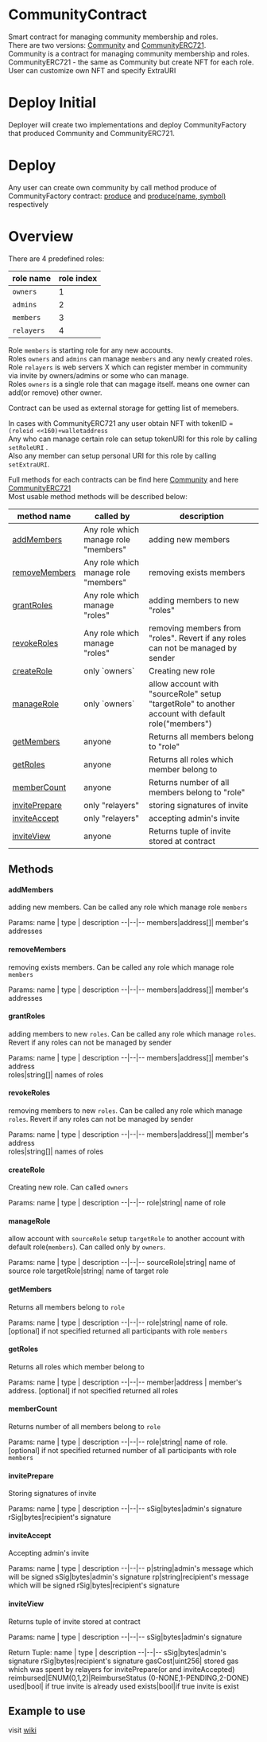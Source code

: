 # CommunityContract
Smart contract for managing community membership and roles.   
There are two versions: [Community](docs/contracts/Community.md) and [CommunityERC721](docs/contracts/CommunityERC721.md).   
Community is a contract for managing community membership and roles.    
CommunityERC721 - the same as Community but create NFT for each role. User can customize own NFT and specify ExtraURI    

# Deploy Initial 
Deployer will create two implementations and deploy CommunityFactory that produced Community and CommunityERC721.

# Deploy
Any user can create own community by call method produce of CommunityFactory contract: [produce](docs/contracts/CommunityFactory.md#produce) and [produce(name, symbol)](docs/contracts/CommunityFactory.md#produce-1) respectively

# Overview
There are 4 predefined roles:   

role name| role index
--|--
`owners`|1
`admins`|2
`members`|3
`relayers`|4


Role `members` is starting role for any new accounts.   
Roles `owners` and `admins` can manage `members` and any newly created roles.   
Role `relayers` is web servers X which can register member in community via invite by owners/admins or some who can manage.   
Roles `owners` is a single role that can magage itself. means one owner can add(or remove) other owner.   
   
   
Contract can be used as external storage for getting list of memebers.   
   

In cases with CommunityERC721 any user obtain NFT with tokenID = `(roleid <<160)+walletaddress`   
Any who can manage certain role can setup tokenURI for this role by calling `setRoleURI` .  
Also any member can setup personal URI for this role by calling `setExtraURI`.   

Full methods for each contracts can be find here [Community](docs/contracts/Community.md) and here [CommunityERC721](docs/contracts/CommunityERC721.md)   
Most usable method methods will be described below:

<table>
<thead>
	<tr>
		<th>method name</th>
		<th>called by</th>
		<th>description</th>
	</tr>
</thead>
<tbody>
	<tr>
		<td><a href="#addmembers">addMembers</a></td>
		<td>Any role which manage role "members"</td>
		<td>adding new members</td>
	</tr>
	<tr>
		<td><a href="#removemembers">removeMembers</a></td>
		<td>Any role which manage role "members"</td>
		<td>removing exists members</td>
	</tr>
	<tr>
		<td><a href="#grantroles">grantRoles</a></td>
		<td>Any role which manage "roles"</td>
		<td>adding members to new "roles"</td>
	</tr>
	<tr>
		<td><a href="#revokeroles">revokeRoles</a></td>
		<td>Any role which manage "roles"</td>
		<td>removing members from "roles". Revert if any roles can not be managed by sender</td>
	</tr>
	<tr>
		<td><a href="#createrole">createRole</a></td>
		<td>only `owners`</td>
		<td>Creating new role</td>
	</tr>
	<tr>
		<td><a href="#managerole">manageRole</a></td>
		<td>only `owners`</td>
		<td>allow account with "sourceRole" setup "targetRole" to another account with default role("members")</td>
	</tr>
	<tr>
		<td><a href="#getmembers">getMembers</a></td>
		<td>anyone</td>
		<td>Returns all members belong to "role"</td>
	</tr>
	<tr>
		<td><a href="#getroles">getRoles</a></td>
		<td>anyone</td>
		<td>Returns all roles which member belong to</td>
	</tr>
	<tr>
		<td><a href="#membercount">memberCount</a></td>
		<td>anyone</td>
		<td>Returns number of all members belong to "role"</td>
	</tr>
	<tr>
		<td><a href="#inviteprepare">invitePrepare</a></td>
		<td>only "relayers"</td>
		<td>storing signatures of invite</td>
	</tr>
	<tr>
		<td><a href="#inviteaccept">inviteAccept</a></td>
		<td>only "relayers"</td>
		<td>accepting admin's invite</td>
	</tr>
	<tr>
		<td><a href="#inviteview">inviteView</a></td>
		<td>anyone</td>
		<td>Returns tuple of invite stored at contract</td>
	</tr>
</tbody>
</table>

## Methods

#### addMembers
adding new members. Can be called any role which manage role `members`

Params:
name  | type | description
--|--|--
members|address[]| member's addresses

#### removeMembers
removing exists members. Can be called any role which manage role `members`

Params:
name  | type | description
--|--|--
members|address[]| member's addresses 

#### grantRoles
adding members to new `roles`.  Can  be called any role which manage `roles`. Revert if any roles can not be managed by sender

Params:
name  | type | description
--|--|--
members|address[]| member's address    
roles|string[]| names of roles

#### revokeRoles
removing members to new `roles`.  Can  be called any role which manage `roles`. Revert if any roles can not be managed by sender

Params:
name  | type | description
--|--|--
members|address[]| member's address    
roles|string[]| names of roles

#### createRole
Creating new role. Сan called `owners`

Params:
name  | type | description
--|--|--
role|string| name of role

#### manageRole
allow account with `sourceRole` setup `targetRole` to another account with default role(`members`). Сan called only by `owners`.

Params:
name  | type | description
--|--|--
sourceRole|string| name of source role
targetRole|string| name of target role
 
#### getMembers
Returns all members belong to `role`

Params:
name  | type | description
--|--|--
role|string| name of role. [optional] if not specified returned all participants with role `members`

#### getRoles
Returns all roles which member belong to

Params:
name  | type | description
--|--|--
member|address | member's address. [optional] if not specified returned all roles

#### memberCount
Returns number of all members belong to `role`

Params:
name  | type | description
--|--|--
role|string| name of role. [optional] if not specified returned number of all participants with role `members`

#### invitePrepare
Storing signatures of invite

Params:
name  | type | description
--|--|--
sSig|bytes|admin's signature
rSig|bytes|recipient's signature

#### inviteAccept
Accepting admin's invite

Params:
name  | type | description
--|--|--
p|string|admin's message which will be signed
sSig|bytes|admin's signature
rp|string|recipient's message which will be signed
rSig|bytes|recipient's signature

#### inviteView
Returns tuple of invite stored at contract

Params:
name  | type | description
--|--|--
sSig|bytes|admin's signature


Return Tuple:
name  | type | description
--|--|--
sSig|bytes|admin's signature
rSig|bytes|recipient's signature
gasCost|uint256| stored gas which was spent by relayers for invitePrepare(or and inviteAccepted) 
reimbursed|ENUM(0,1,2)|ReimburseStatus (0-NONE,1-PENDING,2-DONE)
used|bool| if true invite is already used
exists|bool|if true invite is exist


## Example to use
visit [wiki](https://github.com/Intercoin/CommunityContract/wiki/Example-to-use)
	
